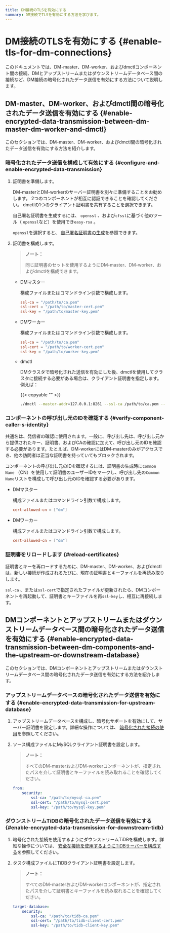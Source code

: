 ```yaml
---
title: DM接続のTLSを有効にする
summary: DM接続でTLSを有効にする方法を学びます。
---
```


# DM接続のTLSを有効にする {#enable-tls-for-dm-connections}

このドキュメントでは、DM-master、DM-worker、およびdmctlコンポーネント間の接続、DMとアップストリームまたはダウンストリームデータベース間の接続など、DM接続の暗号化されたデータ送信を有効にする方法について説明します。

## DM-master、DM-worker、およびdmctl間の暗号化されたデータ送信を有効にする {#enable-encrypted-data-transmission-between-dm-master-dm-worker-and-dmctl}

このセクションでは、DM-master、DM-worker、およびdmctl間の暗号化されたデータ送信を有効にする方法を紹介します。

### 暗号化されたデータ送信を構成して有効にする {#configure-and-enable-encrypted-data-transmission}

1.  証明書を準備します。

    DM-masterとDM-workerのサーバー証明書を別々に準備することをお勧めします。 2つのコンポーネントが相互に認証できることを確認してください。 dmctlの1つのクライアント証明書を共有することを選択できます。

    自己署名証明書を生成するには、 `openssl` 、および`cfssl`に基づく他のツール（ `openssl`など）を使用でき`easy-rsa` 。

    `openssl`を選択すると、 [自己署名証明書の生成](/dm/dm-generate-self-signed-certificates.md)を参照できます。

2.  証明書を構成します。

    > **ノート：**
    >
    > 同じ証明書のセットを使用するようにDM-master、DM-worker、およびdmctlを構成できます。

    -   DMマスター

        構成ファイルまたはコマンドライン引数で構成します。

        ```toml
        ssl-ca = "/path/to/ca.pem"
        ssl-cert = "/path/to/master-cert.pem"
        ssl-key = "/path/to/master-key.pem"
        ```

    -   DMワーカー

        構成ファイルまたはコマンドライン引数で構成します。

        ```toml
        ssl-ca = "/path/to/ca.pem"
        ssl-cert = "/path/to/worker-cert.pem"
        ssl-key = "/path/to/worker-key.pem"
        ```

    -   dmctl

        DMクラスタで暗号化された送信を有効にした後、dmctlを使用してクラスタに接続する必要がある場合は、クライアント証明書を指定します。例えば：

        {{< copyable "" >}}

        ```bash
        ./dmctl --master-addr=127.0.0.1:8261 --ssl-ca /path/to/ca.pem --ssl-cert /path/to/client-cert.pem --ssl-key /path/to/client-key.pem
        ```

### コンポーネントの呼び出し元のIDを確認する {#verify-component-caller-s-identity}

共通名は、発信者の確認に使用されます。一般に、呼び出し先は、呼び出し元から提供されたキー、証明書、およびCAの確認に加えて、呼び出し元のIDを確認する必要があります。たとえば、DM-workerにはDM-masterのみがアクセスでき、他の訪問者は正当な証明書を持っていてもブロックされます。

コンポーネントの呼び出し元のIDを確認するには、証明書の生成時に`Common Name` （CN）を使用して証明書のユーザーIDをマークし、呼び出し先の`Common Name`リストを構成して呼び出し元のIDを確認する必要があります。

-   DMマスター

    構成ファイルまたはコマンドライン引数で構成します。

    ```toml
    cert-allowed-cn = ["dm"]
    ```

-   DMワーカー

    構成ファイルまたはコマンドライン引数で構成します。

    ```toml
    cert-allowed-cn = ["dm"]
    ```

### 証明書をリロードします {#reload-certificates}

証明書とキーを再ロードするために、DM-master、DM-worker、およびdmctlは、新しい接続が作成されるたびに、現在の証明書とキーファイルを再読み取りします。

`ssl-ca` 、または`ssl-cert`で指定されたファイルが更新されたら、DMコンポーネントを再起動して、証明書とキーファイルを再`ssl-key`し、相互に再接続します。

## DMコンポーネントとアップストリームまたはダウンストリームデータベース間の暗号化されたデータ送信を有効にする {#enable-encrypted-data-transmission-between-dm-components-and-the-upstream-or-downstream-database}

このセクションでは、DMコンポーネントとアップストリームまたはダウンストリームデータベース間の暗号化されたデータ送信を有効にする方法を紹介します。

### アップストリームデータベースの暗号化されたデータ送信を有効にする {#enable-encrypted-data-transmission-for-upstream-database}

1.  アップストリームデータベースを構成し、暗号化サポートを有効にして、サーバー証明書を設定します。詳細な操作については、 [暗号化された接続の使用](https://dev.mysql.com/doc/refman/5.7/en/using-encrypted-connections.html)を参照してください。

2.  ソース構成ファイルにMySQLクライアント証明書を設定します。

    > **ノート：**
    >
    > すべてのDM-masterおよびDM-workerコンポーネントが、指定されたパスを介して証明書とキーファイルを読み取れることを確認してください。

    ```yaml
    from:
        security:
            ssl-ca: "/path/to/mysql-ca.pem"
            ssl-cert: "/path/to/mysql-cert.pem"
            ssl-key: "/path/to/mysql-key.pem"
    ```

### ダウンストリームTiDBの暗号化されたデータ送信を有効にする {#enable-encrypted-data-transmission-for-downstream-tidb}

1.  暗号化された接続を使用するようにダウンストリームTiDBを構成します。詳細な操作については、 [安全な接続を使用するようにTiDBサーバーを構成する](/enable-tls-between-clients-and-servers.md#configure-tidb-server-to-use-secure-connections)を参照してください。

2.  タスク構成ファイルにTiDBクライアント証明書を設定します。

    > **ノート：**
    >
    > すべてのDM-masterおよびDM-workerコンポーネントが、指定されたパスを介して証明書とキーファイルを読み取れることを確認してください。

    ```yaml
    target-database:
        security:
            ssl-ca: "/path/to/tidb-ca.pem"
            ssl-cert: "/path/to/tidb-client-cert.pem"
            ssl-key: "/path/to/tidb-client-key.pem"
    ```
